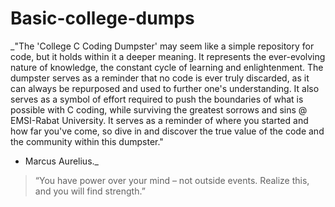 # Basic-college-dumps
_"The 'College C Coding Dumpster' may seem like a simple repository for code, but it holds within it a deeper meaning. It represents the ever-evolving nature of knowledge, the constant cycle of learning and enlightenment. The dumpster serves as a reminder that no code is ever truly discarded, as it can always be repurposed and used to further one's understanding. It also serves as a symbol of effort  required to push the boundaries of what is possible with C coding, while surviving the greatest sorrows and sins @ EMSI-Rabat University. It serves as a reminder of where you started and how far you've come, so dive in and discover the true value of the code and the community within this dumpster."
- Marcus Aurelius._
>“You have power over your mind – not outside events. Realize this, and you will find strength.”
